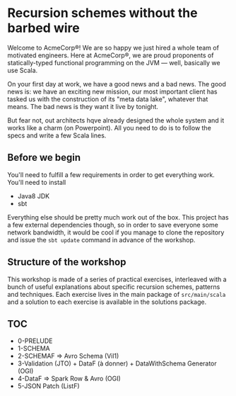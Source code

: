 # Recursion schemes without the barbed wire

Welcome to AcmeCorp®! We are so happy we just hired a whole team of motivated engineers. Here at AcmeCorp®, we are proud proponents of statically-typed functional programming on the JVM — well, basically we use Scala.

On your first day at work, we have a good news and a bad news. The good news is: we have an exciting new mission, our most important client has tasked us with the construction of its "meta data lake", whatever that means. The bad news is they want it live by tonight.

But fear not, out architects hqve already designed the whole system and it works like a charm (on Powerpoint). All you need to do is to follow the specs and write a few Scala lines.

## Before we begin

You'll need to fulfill a few requirements in order to get everything work. You'll need to install 

* Java8 JDK
* sbt

Everything else should be pretty much work out of the box. This project has a few external dependencies though, so in order to save everyone some network bandwidth, it would be cool if you manage to clone the repository and issue the `sbt update` command in advance of the workshop.

## Structure of the workshop

This workshop is made of a series of practical exercises,
interleaved with a bunch of useful explanations about specific recursion schemes, patterns and techniques.
Each exercise lives in the main package of `src/main/scala`
and a solution to each exercise is available in the solutions package.

## TOC

* 0-PRELUDE
* 1-SCHEMA
* 2-SCHEMAF => Avro Schema (Vil1)
* 3-Validation (JTO) + DataF (à donner) + DataWithSchema Generator (OGI)
* 4-DataF => Spark Row & Avro (OGI)
* 5-JSON Patch (ListF)
